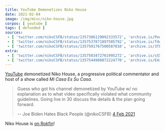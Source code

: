```yaml
---
title: YouTube Demonetizes Niko House
date: 2021-02-04
image: /img/misc/niko-house.jpg
corpos: [ youtube ]
tags: [ defunded ]
sources:
 - [ 'twitter.com/nikoCSFB/status/1357386129092333572', 'archive.is/PoqZf' ]
 - [ 'twitter.com/nikoCSFB/status/1357537871897505792', 'archive.is/f4qpi' ]
 - [ 'twitter.com/nikoCSFB/status/1357501767500587010', 'archive.is/3fLcC' ]
extra:
 - [ 'twitter.com/nikoCSFB/status/1357503472761995272', 'archive.is/sS5BY' ]
 - [ 'twitter.com/nikoCSFB/status/1357544988872224770', 'archive.is/E4xcQ' ]
---
```


[YouTube](/youtube/) demonetized Niko House, a progressive political
commentator and host of a show called _Mi Casa Es Su Casa_.

> Guess who got his channel demonetized by YouTube w/ no explanation as to what
> video specifically violated what community guidelines. Going live in 30
> discuss the details & the plan going forward.
>
> -- Joe Biden Hates Black People (@nikoCSFB) [4 Feb 2021](https://archive.is/PoqZf)

Niko House is [on Rokfin](https://rokfin.com/niko)!
